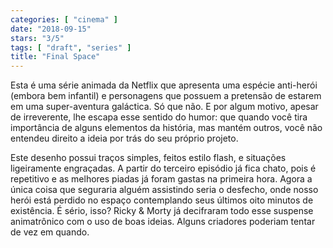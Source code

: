 ```yaml
---
categories: [ "cinema" ]
date: "2018-09-15"
stars: "3/5"
tags: [ "draft", "series" ]
title: "Final Space"
---
```

Esta é uma série animada da Netflix que apresenta uma espécie anti-herói (embora bem infantil) e personagens que possuem a pretensão de estarem em uma super-aventura galáctica. Só que não. E por algum motivo, apesar de irreverente, lhe escapa esse sentido do humor: que quando você tira importância de alguns elementos da história, mas mantém outros, você não entendeu direito a ideia por trás do seu próprio projeto.

Este desenho possui traços simples, feitos estilo flash, e situações ligeiramente engraçadas. A partir do terceiro episódio já fica chato, pois é repetitivo e as melhores piadas já foram gastas na primeira hora. Agora a única coisa que seguraria alguém assistindo seria o desfecho, onde nosso herói está perdido no espaço contemplando seus últimos oito minutos de existência. É sério, isso? Ricky & Morty já decifraram todo esse suspense animatrônico com o uso de boas ideias. Alguns criadores poderiam tentar de vez em quando.
